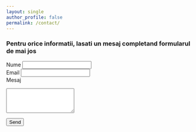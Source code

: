 ```yaml
---
layout: single
author_profile: false
permalink: /contact/
---
```


<div id="contactForm">
<h3>Pentru orice informatii, lasati un mesaj completand formularul de mai jos</h3>
<form action="https://getform.io/f/23d18137-89d5-4eb5-bd6b-829cf85eb8b4" method="POST">

  <label for="name">Nume</label>
  <input type="text" name="name" required="required">
  <br>
  <label for="email">Email</label>
  <input type="email" name="email" required="required">
  <br>
  <label for="message">Mesaj</label>  
  <textarea type="textarea" name="message" rows="4" required="required"></textarea>
  <button type="submit">Send</button>

</form>
</div>
